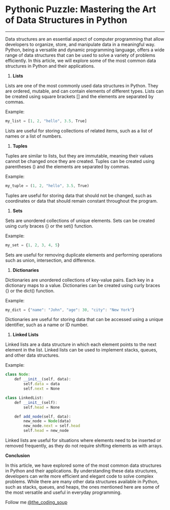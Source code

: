 # Pythonic Puzzle: Mastering the Art of Data Structures in Python

---

Data structures are an essential aspect of computer programming that allow developers to organize, store, and manipulate data in a meaningful way. Python, being a versatile and dynamic programming language, offers a wide range of data structures that can be used to solve a variety of problems efficiently. In this article, we will explore some of the most common data structures in Python and their applications.

1. **Lists**
    

Lists are one of the most commonly used data structures in Python. They are ordered, mutable, and can contain elements of different types. Lists can be created using square brackets \[\] and the elements are separated by commas.

Example:

```javascript
my_list = [1, 2, "hello", 3.5, True]
```

Lists are useful for storing collections of related items, such as a list of names or a list of numbers.

1. **Tuples**
    

Tuples are similar to lists, but they are immutable, meaning their values cannot be changed once they are created. Tuples can be created using parentheses () and the elements are separated by commas.

Example:

```javascript
my_tuple = (1, 2, "hello", 3.5, True)
```

Tuples are useful for storing data that should not be changed, such as coordinates or data that should remain constant throughout the program.

1. **Sets**
    

Sets are unordered collections of unique elements. Sets can be created using curly braces {} or the set() function.

Example:

```javascript
my_set = {1, 2, 3, 4, 5}
```

Sets are useful for removing duplicate elements and performing operations such as union, intersection, and difference.

1. **Dictionaries**
    

Dictionaries are unordered collections of key-value pairs. Each key in a dictionary maps to a value. Dictionaries can be created using curly braces {} or the dict() function.

Example:

```javascript
my_dict = {"name": "John", "age": 30, "city": "New York"}
```

Dictionaries are useful for storing data that can be accessed using a unique identifier, such as a name or ID number.

1. **Linked Lists**
    

Linked lists are a data structure in which each element points to the next element in the list. Linked lists can be used to implement stacks, queues, and other data structures.

Example:

```javascript
class Node:
    def __init__(self, data):
        self.data = data
        self.next = None

class LinkedList:
    def __init__(self):
        self.head = None

    def add_node(self, data):
        new_node = Node(data)
        new_node.next = self.head
        self.head = new_node
```

Linked lists are useful for situations where elements need to be inserted or removed frequently, as they do not require shifting elements as with arrays.

**Conclusion**

In this article, we have explored some of the most common data structures in Python and their applications. By understanding these data structures, developers can write more efficient and elegant code to solve complex problems. While there are many other data structures available in Python, such as stacks, queues, and heaps, the ones mentioned here are some of the most versatile and useful in everyday programming.

Follow me [@the\_coding\_soup](https://thecodingsoup.hashnode.dev/)